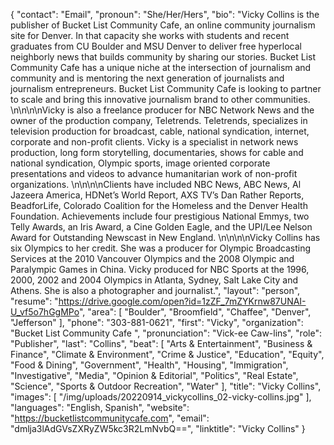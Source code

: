 {
  "contact": "Email",
  "pronoun": "She/Her/Hers",
  "bio": "Vicky Collins is the publisher of Bucket List Community Cafe, an online community journalism site for Denver.  In that capacity she works with students and recent graduates from CU Boulder and MSU Denver to deliver free hyperlocal neighborly news that builds community by sharing our stories.  Bucket List Community Cafe has a unique niche at the intersection of journalism and community and is mentoring the next generation of journalists and journalism entrepreneurs.  Bucket List Community Cafe is looking to partner to scale and bring this innovative journalism brand to other communities.    \n\n\n\nVicky is also a freelance producer for NBC Network News and the owner of the production company, Teletrends.  Teletrends, specializes in television production for broadcast, cable, national syndication, internet, corporate and non-profit clients. Vicky is a specialist in network news production, long form storytelling, documentaries, shows for cable and national syndication, Olympic sports, image oriented corporate presentations and videos to advance humanitarian work of non-profit organizations.  \n\n\n\nClients have included NBC News, ABC News, Al Jazeera America, HDNet’s World Report, AXS TV’s Dan Rather Reports, BeadforLife, Colorado Coalition for the Homeless and the Denver Health Foundation.  Achievements include four prestigious National Emmys, two Telly Awards, an Iris Award, a Cine Golden Eagle, and the UPI/Lee Nelson Award for Outstanding Newscast in New England. \n\n\n\nVicky Collins has six Olympics to her credit. She was a producer for Olympic Broadcasting Services at the 2010 Vancouver Olympics and the 2008 Olympic and Paralympic Games in China. Vicky produced for NBC Sports at the 1996, 2000, 2002 and 2004 Olympics in Atlanta, Sydney, Salt Lake City and Athens. She is also a photographer and journalist.",
  "layout": "person",
  "resume": "https://drive.google.com/open?id=1zZF_7mZYKrnw87UNAI-U_vf5o7hGgMPo",
  "area": [
    "Boulder",
    "Broomfield",
    "Chaffee",
    "Denver",
    "Jefferson"
  ],
  "phone": "303-881-0621",
  "first": "Vicky",
  "organization": "Bucket List Community Cafe ",
  "pronunciation": "Vick-ee Caw-lins",
  "role": "Publisher",
  "last": "Collins",
  "beat": [
    "Arts & Entertainment",
    "Business & Finance",
    "Climate & Environment",
    "Crime & Justice",
    "Education",
    "Equity",
    "Food & Dining",
    "Government",
    "Health",
    "Housing",
    "Immigration",
    "Investigative",
    "Media",
    "Opinion & Editorial",
    "Politics",
    "Real Estate",
    "Science",
    "Sports & Outdoor Recreation",
    "Water"
  ],
  "title": "Vicky Collins",
  "images": [
    "/img/uploads/20220914_vickycollins_02-vicky-collins.jpg"
  ],
  "languages": "English, Spanish",
  "website": "https://bucketlistcommunitycafe.com",
  "email": "dmlja3lAdGVsZXRyZW5kc3R2LmNvbQ==",
  "linktitle": "Vicky Collins"
}
